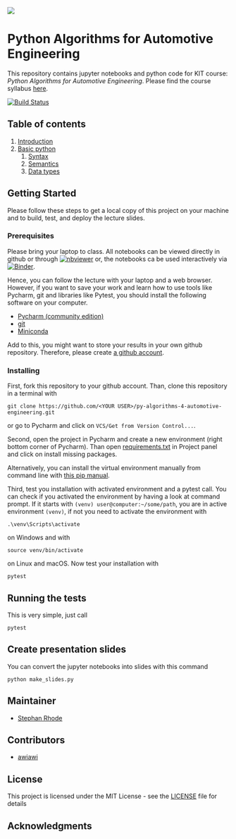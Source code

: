![](https://www.python.org/static/community_logos/python-powered-w-140x56.png)

# Python Algorithms for Automotive Engineering

This repository contains jupyter notebooks and python code for KIT course: *Python 
Algorithms for Automotive Engineering*. Please find the course syllabus 
[here](syllabus.md).

[![Build Status](https://travis-ci.com/StephanRhode/py-algorithms-4-automotive-engineering.svg?branch=master)](https://travis-ci.com/StephanRhode/py-algorithms-4-automotive-engineering)

## Table of contents
1. [Introduction](00_intro/00_intro.ipynb)
2. [Basic python](01_basic-python) 
    1. [Syntax](01_basic-python/00_syntax.ipynb)
    2. [Semantics](01_basic-python/01_semantics.ipynb)
    3. [Data types](01_basic-python/02_data-types.ipynb)

## Getting Started

Please follow these steps to get a local copy of this project on your machine and to 
build, test, and deploy the lecture slides.

### Prerequisites

Please bring your laptop to class. All notebooks can be viewed directly in github or through 
[![nbviewer](https://img.shields.io/badge/render-nbviewer-orange.svg)](https://nbviewer.jupyter.org/github/StephanRhode/py-algorithms-4-automotive-engineering/tree/master/)
or, the notebooks ca be used interactively via
[![Binder](https://mybinder.org/badge_logo.svg)](https://mybinder.org/v2/gh/StephanRhode/py-algorithms-4-automotive-engineering/master).

Hence, you can follow the lecture with your laptop and a web browser. However, if you
want to save your work and learn how to use tools like Pycharm, git and libraries like
Pytest, you should install the following software on your computer.

* [Pycharm (community edition)](https://www.jetbrains.com/pycharm/download)
* [git](https://git-scm.com/downloads)
* [Miniconda](https://docs.conda.io/en/latest/miniconda.html)

Add to this, you might want to store your results in your own github repository. 
Therefore, please create [a github account](https://github.com/).

### Installing

First, fork this repository to your github account. Than, clone this repository in a 
terminal with

```
git clone https://github.com/<YOUR USER>/py-algorithms-4-automotive-engineering.git
```

or go to Pycharm and click on `VCS/Get from Version Control...`. 

Second, open the project in Pycharm and create a new environment (right bottom corner
of Pycharm). Than open [requirements.txt](requirements.txt) in Project panel and click
on install missing packages.

Alternatively, you can install the virtual environment manually from command line
with [this pip manual](https://packaging.python.org/guides/installing-using-pip-and-virtual-environments/).

Third, test you installation with activated environment and a pytest call. You can 
check if you activated the environment by having a look at command prompt. If it 
starts with `(venv) user@computer:~/some/path`, you are in active environment
`(venv)`, if not you need to activate the environment with 

```
.\venv\Scripts\activate
```
on Windows and with 
```
source venv/bin/activate
```
on Linux and macOS. Now test your installation with
```
pytest
```

## Running the tests

This is very simple, just call
```
pytest
```

## Create presentation slides
You can convert the jupyter notebooks into slides with this command
```
python make_slides.py
```

## Maintainer

* [Stephan Rhode](https://github.com/StephanRhode)

## Contributors

* [awiawi](https://github.com/awiawi)

## License

This project is licensed under the MIT License - see the [LICENSE](LICENSE) file 
for details

## Acknowledgments
